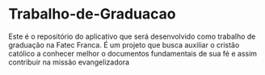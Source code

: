# Trabalho-de-Graduacao
Este é o repositório do aplicativo que será desenvolvido como trabalho de graduação na Fatec Franca. É um projeto que busca auxiliar o cristão católico a conhecer melhor o documentos fundamentais de sua fé e assim contribuir na missão evangelizadora
